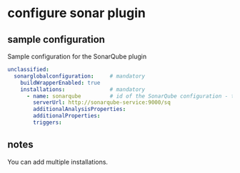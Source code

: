 # configure sonar plugin

## sample configuration

Sample configuration for the SonarQube plugin

```yaml
unclassified:
  sonarglobalconfiguration:     # mandatory
    buildWrapperEnabled: true
    installations:              # mandatory
      - name: sonarqube         # id of the SonarQube configuration - to be used in jobs
        serverUrl: http://sonarqube-service:9000/sq
        additionalAnalysisProperties:
        additionalProperties:
        triggers:
```

## notes

You can add multiple installations.
